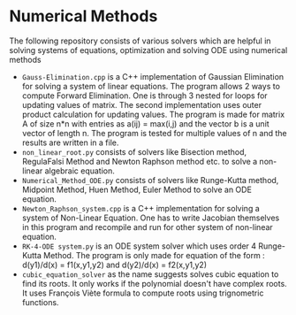 # Numerical Methods
The following repository consists of various solvers which are helpful in solving systems of equations, optimization and solving ODE using numerical methods
- `Gauss-Elimination.cpp` is a C++ implementation of Gaussian Elimination for solving a system of linear equations. The program allows 2 ways to compute Forward Elimination. One is through 3 nested for loops for updating values of matrix. The second implementation uses outer product calculation for updating values. The program is made for matrix A of size n*n with entries as a(ij) = max(i,j) and the vector b is a unit vector of length n. The program is tested for multiple values of n and the results are written in a file.
- `non_linear_root.py` consists of solvers like Bisection method, RegulaFalsi Method and Newton Raphson method etc. to solve a non-linear algebraic equation.
- `Numerical_Method_ODE.py` consists of solvers like Runge-Kutta method, Midpoint Method, Huen Method, Euler Method to solve an ODE equation.
- `Newton_Raphson_system.cpp` is a C++ implementation for solving a system of Non-Linear Equation. One has to write Jacobian themselves in this program and recompile and run for other system of non-linear equation.
- `RK-4-ODE system.py` is an ODE system solver which uses order 4 Runge-Kutta Method. The program is only made for equation of the form : d(y1)/d(x) = f1(x,y1,y2) and d(y2)/d(x) = f2(x,y1,y2)
- `cubic_equation_solver` as the name suggests solves cubic equation to find its roots. It only works if the polynomial doesn't have complex roots. It uses François Viète formula to compute roots using trignometric functions.
